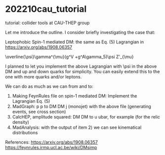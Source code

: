 # 202210cau_tutorial
tutorial: collider tools at CAU-THEP group

Let me introduce the outline.
I consider briefly investigating the case that:

Leptophobic Spin-1 mediated DM:
the same as Eq. (5) Lagrangian in
https://arxiv.org/abs/1908.06357

\overline{\psi}\gamma^{\mu}(g^V +g^A\gamma_5)\psi Z'_{\mu}

I planned to let you implement the above Lagrangian with \psi in the above DM and up and down quarks for simplicity.
You can easily extend this to the one with more quarks and/or leptons.

We can do as much as we can from and to:
1) Making FeynRules file on spin-1 mediated DM: Implement the Lagrangian Eq. (5)
2) MadGraph: p p to DM DM j (monojet) with the above file (generating events, see cross section)
3) CalcHEP, amplitude squared: DM DM to u ubar, for example (for the relic density)
4) MadAnalysis: with the output of item 2) we can see kinematical distributions

References:
https://arxiv.org/abs/1908.06357
https://feynrules.irmp.ucl.ac.be/wiki/DMsimp


